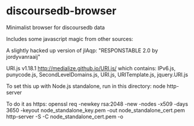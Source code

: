 # discoursedb-browser
Minimalist browser for discoursedb data

Includes some javascript magic from other sources:

 A slightly hacked up version of jlAqp: 
    "RESPONSTABLE 2.0 by jordyvanraaij"

 URI.js v1.18.1 http://medialize.github.io/URI.js/
  which contains: IPv6.js, punycode.js, SecondLevelDomains.js, URI.js, URITemplate.js, jquery.URI.js 

To set this up with Node.js standalone, run in this directory:
  node http-server

To do it as https:
  openssl req -newkey rsa:2048 -new -nodes -x509 -days 3650 -keyout node_standalone_key.pem -out node_standalone_cert.pem
  http-server -S -C node_standalone_cert.pem -o

